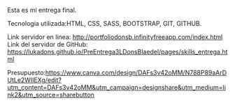 Esta es mi entrega final.

Tecnologia utilizada:HTML, CSS, SASS, BOOTSTRAP, GIT, GITHUB.

Link servidor en linea: http://portfoliodonsb.infinityfreeapp.com/index.html
Link del servidor de GitHub: https://lukadons.github.io/PreEntrega3LDonsBlaedel/pages/skills_entrega.html

Presupuesto:https://www.canva.com/design/DAFs3v42oMM/N788P89aArDUtLe2WIlEXg/edit?utm_content=DAFs3v42oMM&utm_campaign=designshare&utm_medium=link2&utm_source=sharebutton
